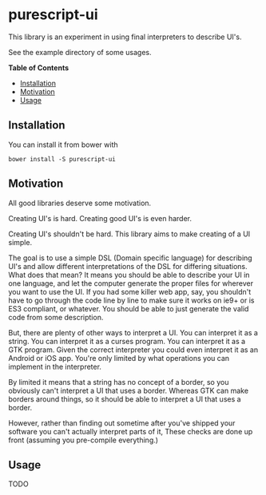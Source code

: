 # purescript-ui

This library is an experiment in using final interpreters to describe UI's.

See the example directory of some usages.

**Table of Contents**

* [Installation](#installation)
* [Motivation](#motivation)
* [Usage](#usage)

## Installation

You can install it from bower with

```
bower install -S purescript-ui
```

## Motivation

All good libraries deserve some motivation.

Creating UI's is hard.
Creating good UI's is even harder.

Creating UI's shouldn't be hard.
This library aims to make creating of a UI simple.

The goal is to use a simple DSL (Domain specific language) for describing UI's
and allow different interpretations of the DSL for differing situations.
What does that mean?
It means you should be able to describe your UI in one language,
and let the computer generate the proper files for wherever you want to use the UI.
If you had some killer web app, say, 
you shouldn't have to go through the code line by line to make sure it works on ie9+ or is ES3 compliant, or whatever.
You should be able to just generate the valid code from some description.

But, there are plenty of other ways to interpret a UI.
You can interpret it as a string.
You can interpret it as a curses program.
You can interpret it as a GTK program.
Given the correct interpreter you could even interpret it as an Android or iOS app.
You're only limited by what operations you can implement in the interpreter.

By limited it means that a string has no concept of a border, 
so you obviously can't interpret a UI that uses a border.
Whereas GTK can make borders around things,
so it should be able to interpret a UI that uses a border.

However, rather than finding out sometime after you've shipped your software
you can't actually interpret parts of it,
These checks are done up front (assuming you pre-compile everything.)

## Usage

TODO

